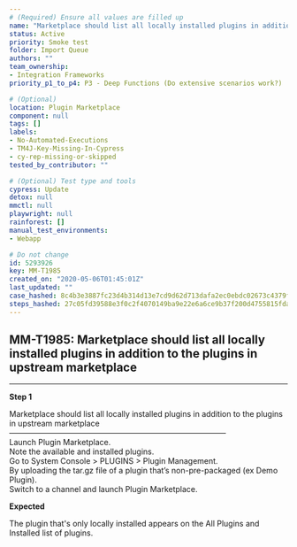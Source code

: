 ```yaml
---
# (Required) Ensure all values are filled up
name: "Marketplace should list all locally installed plugins in addition to the plugins in upstream marketplace"
status: Active
priority: Smoke test
folder: Import Queue
authors: ""
team_ownership:
- Integration Frameworks
priority_p1_to_p4: P3 - Deep Functions (Do extensive scenarios work?)

# (Optional)
location: Plugin Marketplace
component: null
tags: []
labels:
- No-Automated-Executions
- TM4J-Key-Missing-In-Cypress
- cy-rep-missing-or-skipped
tested_by_contributor: ""

# (Optional) Test type and tools
cypress: Update
detox: null
mmctl: null
playwright: null
rainforest: []
manual_test_environments:
- Webapp

# Do not change
id: 5293926
key: MM-T1985
created_on: "2020-05-06T01:45:01Z"
last_updated: ""
case_hashed: 8c4b3e3887fc23d4b314d13e7cd9d62d713dafa2ec0ebdc02673c4379f89c88534bd77e2f206022c5f58098059d0d63d
steps_hashed: 27c05fd39588e3f0c2f4070149ba9e22e6a6ce9b37f200d4755815fda0824d7775ccae18ee0ce9458f6b2d827bbadcf5
---
```


<!-- (Auto-generated) Based on frontmatter's "key" and "name" -->

## MM-T1985: Marketplace should list all locally installed plugins in addition to the plugins in upstream marketplace

---

**Step 1**

Marketplace should list all locally installed plugins in addition to the plugins in upstream marketplace\
————————————————————————————\
Launch Plugin Marketplace.\
Note the available and installed plugins.\
Go to System Console > PLUGINS > Plugin Management.\
By uploading the tar.gz file of a plugin that’s non-pre-packaged (ex Demo Plugin).\
Switch to a channel and launch Plugin Marketplace.

**Expected**

The plugin that's only locally installed appears on the All Plugins and Installed list of plugins.
